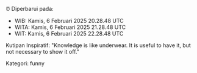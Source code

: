 ⏰ Diperbarui pada:
- WIB: Kamis, 6 Februari 2025 20.28.48 UTC
- WITA: Kamis, 6 Februari 2025 21.28.48 UTC
- WIT: Kamis, 6 Februari 2025 22.28.48 UTC

Kutipan Inspiratif:
"Knowledge is like underwear. It is useful to have it, but not necessary to show it off."


Kategori: funny

